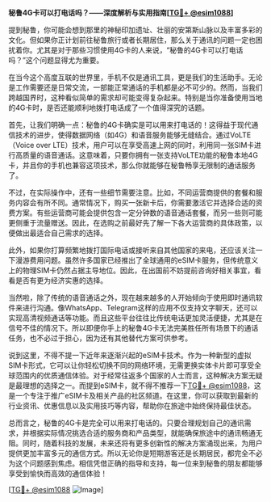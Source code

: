 **秘鲁4G卡可以打电话吗？——深度解析与实用指南[[TG💪+ @esim1088](https://t.me/s/esim1088)]**

提到秘鲁，你可能会想到那里的神秘印加遗址、壮丽的安第斯山脉以及丰富多彩的文化。但如果你正计划前往秘鲁旅行或者长期居住，那么关于通讯的问题一定也困扰着你。尤其是对于那些习惯使用4G卡的人来说，“秘鲁的4G卡可以打电话吗？”这个问题显得尤为重要。

在当今这个高度互联的世界里，手机不仅是通讯工具，更是我们的生活助手。无论是工作需要还是日常交流，一部能正常通话的手机都是必不可少的。然而，当我们跨越国界时，这种看似简单的需求却可能变得复杂起来。特别是当你准备使用当地的4G卡时，是否还能顺利地拨打电话成了一个值得深究的话题。

首先，让我们明确一点：秘鲁的4G卡确实是可以用来打电话的！这得益于现代通信技术的进步，使得数据网络（如4G）和语音服务能够无缝结合。通过VoLTE（Voice over LTE）技术，用户可以在享受高速上网的同时，利用同一张SIM卡进行高质量的语音通话。这意味着，只要你拥有一张支持VoLTE功能的秘鲁本地4G卡，并且你的手机也兼容这项技术，那么你就能够在秘鲁畅享无限制的通话服务了。

不过，在实际操作中，还有一些细节需要注意。比如，不同运营商提供的套餐和服务内容会有所不同。通常情况下，购买一张新卡后，你需要激活它并选择合适的资费方案。有些运营商可能会提供包含一定分钟数的语音通话套餐，而另一些则可能更侧重于流量赠送。因此，在选购之前最好先了解一下各大运营商的具体政策，以便做出最适合自己需求的选择。

此外，如果你打算频繁地拨打国际电话或接听来自其他国家的来电，还应该关注一下漫游费用问题。虽然许多国家已经推出了全球通用的eSIM卡服务，但传统意义上的物理SIM卡仍然占据主导地位。因此，在出国前不妨提前咨询好相关事宜，看看是否有更为经济实惠的选择。

当然啦，除了传统的语音通话之外，现在越来越多的人开始倾向于使用即时通讯软件来进行沟通。像WhatsApp、Telegram这样的应用不仅支持文字聊天，还可以实现高清视频通话等功能。而且这些平台往往比传统电话更加灵活便捷，尤其是在信号不佳的情况下。所以即便你手上的秘鲁4G卡无法完美胜任所有场景下的通话任务，也不必过于担心，因为还有其他替代方案可供参考。

说到这里，不得不提一下近年来逐渐兴起的eSIM卡技术。作为一种新型的虚拟SIM卡形式，它可以让你轻松切换不同的网络环境，无需更换实体卡片即可享受全球范围内的优质通信体验。对于经常往返多个国家的人士而言，这种解决方案无疑是最理想的选择之一。而提到eSIM卡，就不得不推荐一下[TG💪+ @esim1088](https://t.me/s/esim1088)，这是一个专注于推广eSIM卡及相关产品的社区频道。在这里，你可以获取到最新的行业资讯、优惠信息以及实用技巧等内容，帮助你在旅途中始终保持最佳状态。

总而言之，秘鲁的4G卡是完全可以用来打电话的。只要合理规划自己的通讯需求，并根据实际情况挑选合适的服务商和产品类型，就能确保旅途中的通讯畅通无阻。同时，随着科技的发展，未来还将有更多创新性的解决方案涌现出来，为用户提供更加丰富多元的通信方式。所以无论你是短期游客还是长期居民，都完全不必为这个问题感到焦虑。相信凭借正确的指导和支持，每一位来到秘鲁的朋友都能够享受到愉快而高效的通信体验！

[[TG💪+ @esim1088](https://t.me/s/esim1088) ![Image](https://i.postimg.cc/4NQfJmqS/Snipaste-2025-05-13-00-14-12.png)]